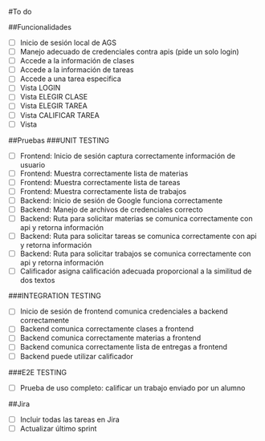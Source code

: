 #To do

##Funcionalidades
- [ ] Inicio de sesión local de AGS
- [ ] Manejo adecuado de credenciales contra apis (pide un solo login)
- [ ] Accede a la información de clases
- [ ] Accede a la información de tareas
- [ ] Accede a una tarea especifica
- [ ] Vista LOGIN
- [ ] Vista ELEGIR CLASE
- [ ] Vista ELEGIR TAREA
- [ ] Vista CALIFICAR TAREA
- [ ] Vista 

##Pruebas
###UNIT TESTING
- [ ] Frontend: Inicio de sesión captura correctamente información de usuario
- [ ] Frontend: Muestra correctamente lista de materias
- [ ] Frontend: Muestra correctamente lista de tareas
- [ ] Frontend: Muestra correctamente lista de trabajos
- [ ] Backend: Inicio de sesión de Google funciona correctamente
- [ ] Backend: Manejo de archivos de credenciales correcto
- [ ] Backend: Ruta para solicitar materias se comunica correctamente con api y retorna información
- [ ] Backend: Ruta para solicitar tareas se comunica correctamente con api y retorna información
- [ ] Backend: Ruta para solicitar trabajos se comunica correctamente con api y retorna información
- [ ] Calificador asigna calificación adecuada proporcional a la similitud de dos textos

###INTEGRATION TESTING
- [ ] Inicio de sesión de frontend comunica credenciales a backend correctamente
- [ ] Backend comunica correctamente clases a frontend
- [ ] Backend comunica correctamente materias a frontend
- [ ] Backend comunica correctamente lista de entregas a frontend
- [ ] Backend puede utilizar calificador 

###E2E TESTING
- [ ] Prueba de uso completo: calificar un trabajo enviado por un alumno

##Jira
- [ ] Incluir todas las tareas en Jira
- [ ] Actualizar último sprint
